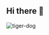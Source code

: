 ## Hi there 👋
![tiger-dog](https://github.com/user-attachments/assets/68f36e43-3358-4ffc-9096-48101d642c58)

<!--
**RHermanet14/RHermanet14** is a ✨ _special_ ✨ repository because its `README.md` (this file) appears on your GitHub profile.

Here are some ideas to get you started:

- 🔭 I’m currently working on ...
- 🌱 I’m currently learning ...
- 👯 I’m looking to collaborate on ...
- 🤔 I’m looking for help with ...
- 💬 Ask me about ...
- 📫 How to reach me: ...
- 😄 Pronouns: ...
- ⚡ Fun fact: ...
-->
